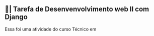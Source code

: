 ## 📑| Tarefa de Desenvenvolvimento web II com Django

  Essa foi uma atividade do curso Técnico em 
 
